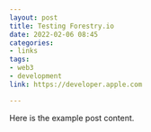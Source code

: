 ```yaml
---
layout: post
title: Testing Forestry.io
date: 2022-02-06 08:45
categories:
- links
tags:
- web3
- development
link: https://developer.apple.com

---
```

Here is the example post content.